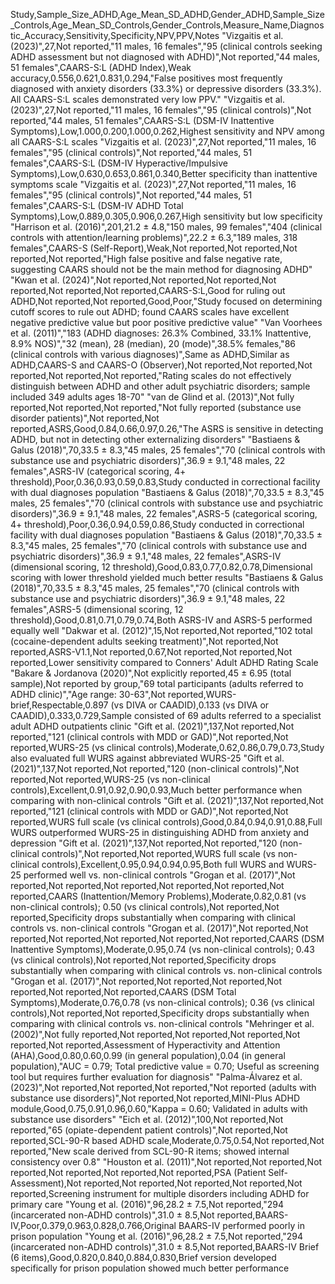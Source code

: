 Study,Sample_Size_ADHD,Age_Mean_SD_ADHD,Gender_ADHD,Sample_Size_Controls,Age_Mean_SD_Controls,Gender_Controls,Measure_Name,Diagnostic_Accuracy,Sensitivity,Specificity,NPV,PPV,Notes
"Vizgaitis et al. (2023)",27,Not reported,"11 males, 16 females","95 (clinical controls seeking ADHD assessment but not diagnosed with ADHD)",Not reported,"44 males, 51 females",CAARS-S:L (ADHD Index),Weak accuracy,0.556,0.621,0.831,0.294,"False positives most frequently diagnosed with anxiety disorders (33.3%) or depressive disorders (33.3%). All CAARS-S:L scales demonstrated very low PPV."
"Vizgaitis et al. (2023)",27,Not reported,"11 males, 16 females","95 (clinical controls)",Not reported,"44 males, 51 females",CAARS-S:L (DSM-IV Inattentive Symptoms),Low,1.000,0.200,1.000,0.262,Highest sensitivity and NPV among all CAARS-S:L scales
"Vizgaitis et al. (2023)",27,Not reported,"11 males, 16 females","95 (clinical controls)",Not reported,"44 males, 51 females",CAARS-S:L (DSM-IV Hyperactive/Impulsive Symptoms),Low,0.630,0.653,0.861,0.340,Better specificity than inattentive symptoms scale
"Vizgaitis et al. (2023)",27,Not reported,"11 males, 16 females","95 (clinical controls)",Not reported,"44 males, 51 females",CAARS-S:L (DSM-IV ADHD Total Symptoms),Low,0.889,0.305,0.906,0.267,High sensitivity but low specificity
"Harrison et al. (2016)",201,21.2 ± 4.8,"150 males, 99 females","404 (clinical controls with attention/learning problems)",22.2 ± 6.3,"189 males, 318 females",CAARS-S (Self-Report),Weak,Not reported,Not reported,Not reported,Not reported,"High false positive and false negative rate, suggesting CAARS should not be the main method for diagnosing ADHD"
"Kwan et al. (2024)",Not reported,Not reported,Not reported,Not reported,Not reported,Not reported,CAARS-S:L,Good for ruling out ADHD,Not reported,Not reported,Good,Poor,"Study focused on determining cutoff scores to rule out ADHD; found CAARS scales have excellent negative predictive value but poor positive predictive value"
"Van Voorhees et al. (2011)","183 (ADHD diagnoses: 26.3% Combined, 33.1% Inattentive, 8.9% NOS)","32 (mean), 28 (median), 20 (mode)",38.5% females,"86 (clinical controls with various diagnoses)",Same as ADHD,Similar as ADHD,CAARS-S and CAARS-O (Observer),Not reported,Not reported,Not reported,Not reported,Not reported,"Rating scales do not effectively distinguish between ADHD and other adult psychiatric disorders; sample included 349 adults ages 18-70"
"van de Glind et al. (2013)",Not fully reported,Not reported,Not reported,"Not fully reported (substance use disorder patients)",Not reported,Not reported,ASRS,Good,0.84,0.66,0.97,0.26,"The ASRS is sensitive in detecting ADHD, but not in detecting other externalizing disorders"
"Bastiaens & Galus (2018)",70,33.5 ± 8.3,"45 males, 25 females","70 (clinical controls with substance use and psychiatric disorders)",36.9 ± 9.1,"48 males, 22 females",ASRS-IV (categorical scoring, 4+ threshold),Poor,0.36,0.93,0.59,0.83,Study conducted in correctional facility with dual diagnoses population
"Bastiaens & Galus (2018)",70,33.5 ± 8.3,"45 males, 25 females","70 (clinical controls with substance use and psychiatric disorders)",36.9 ± 9.1,"48 males, 22 females",ASRS-5 (categorical scoring, 4+ threshold),Poor,0.36,0.94,0.59,0.86,Study conducted in correctional facility with dual diagnoses population
"Bastiaens & Galus (2018)",70,33.5 ± 8.3,"45 males, 25 females","70 (clinical controls with substance use and psychiatric disorders)",36.9 ± 9.1,"48 males, 22 females",ASRS-IV (dimensional scoring, 12 threshold),Good,0.83,0.77,0.82,0.78,Dimensional scoring with lower threshold yielded much better results
"Bastiaens & Galus (2018)",70,33.5 ± 8.3,"45 males, 25 females","70 (clinical controls with substance use and psychiatric disorders)",36.9 ± 9.1,"48 males, 22 females",ASRS-5 (dimensional scoring, 12 threshold),Good,0.81,0.71,0.79,0.74,Both ASRS-IV and ASRS-5 performed equally well
"Dakwar et al. (2012)",15,Not reported,Not reported,"102 total (cocaine-dependent adults seeking treatment)",Not reported,Not reported,ASRS-V1.1,Not reported,0.67,Not reported,Not reported,Not reported,Lower sensitivity compared to Conners' Adult ADHD Rating Scale
"Bakare & Jordanova (2020)",Not explicitly reported,45 ± 6.95 (total sample),Not reported by group,"69 total participants (adults referred to ADHD clinic)","Age range: 30-63",Not reported,WURS-brief,Respectable,0.897 (vs DIVA or CAADID),0.133 (vs DIVA or CAADID),0.333,0.729,Sample consisted of 69 adults referred to a specialist adult ADHD outpatients clinic
"Gift et al. (2021)",137,Not reported,Not reported,"121 (clinical controls with MDD or GAD)",Not reported,Not reported,WURS-25 (vs clinical controls),Moderate,0.62,0.86,0.79,0.73,Study also evaluated full WURS against abbreviated WURS-25
"Gift et al. (2021)",137,Not reported,Not reported,"120 (non-clinical controls)",Not reported,Not reported,WURS-25 (vs non-clinical controls),Excellent,0.91,0.92,0.90,0.93,Much better performance when comparing with non-clinical controls
"Gift et al. (2021)",137,Not reported,Not reported,"121 (clinical controls with MDD or GAD)",Not reported,Not reported,WURS full scale (vs clinical controls),Good,0.84,0.94,0.91,0.88,Full WURS outperformed WURS-25 in distinguishing ADHD from anxiety and depression
"Gift et al. (2021)",137,Not reported,Not reported,"120 (non-clinical controls)",Not reported,Not reported,WURS full scale (vs non-clinical controls),Excellent,0.95,0.94,0.94,0.95,Both full WURS and WURS-25 performed well vs. non-clinical controls
"Grogan et al. (2017)",Not reported,Not reported,Not reported,Not reported,Not reported,Not reported,CAARS (Inattention/Memory Problems),Moderate,0.82,0.81 (vs non-clinical controls); 0.50 (vs clinical controls),Not reported,Not reported,Specificity drops substantially when comparing with clinical controls vs. non-clinical controls
"Grogan et al. (2017)",Not reported,Not reported,Not reported,Not reported,Not reported,Not reported,CAARS (DSM Inattentive Symptoms),Moderate,0.95,0.74 (vs non-clinical controls); 0.43 (vs clinical controls),Not reported,Not reported,Specificity drops substantially when comparing with clinical controls vs. non-clinical controls
"Grogan et al. (2017)",Not reported,Not reported,Not reported,Not reported,Not reported,Not reported,CAARS (DSM Total Symptoms),Moderate,0.76,0.78 (vs non-clinical controls); 0.36 (vs clinical controls),Not reported,Not reported,Specificity drops substantially when comparing with clinical controls vs. non-clinical controls
"Mehringer et al. (2002)",Not fully reported,Not reported,Not reported,Not reported,Not reported,Not reported,Assessment of Hyperactivity and Attention (AHA),Good,0.80,0.60,0.99 (in general population),0.04 (in general population),"AUC = 0.79; Total predictive value = 0.70; Useful as screening tool but requires further evaluation for diagnosis"
"Palma-Álvarez et al. (2023)",Not reported,Not reported,Not reported,"Not reported (adults with substance use disorders)",Not reported,Not reported,MINI-Plus ADHD module,Good,0.75,0.91,0.96,0.60,"Kappa = 0.60; Validated in adults with substance use disorders"
"Eich et al. (2012)",100,Not reported,Not reported,"65 (opiate-dependent patient controls)",Not reported,Not reported,SCL-90-R based ADHD scale,Moderate,0.75,0.54,Not reported,Not reported,"New scale derived from SCL-90-R items; showed internal consistency over 0.8"
"Houston et al. (2011)",Not reported,Not reported,Not reported,Not reported,Not reported,Not reported,PSA (Patient Self-Assessment),Not reported,Not reported,Not reported,Not reported,Not reported,Screening instrument for multiple disorders including ADHD for primary care
"Young et al. (2016)",96,28.2 ± 7.5,Not reported,"294 (incarcerated non-ADHD controls)",31.0 ± 8.5,Not reported,BAARS-IV,Poor,0.379,0.963,0.828,0.766,Original BAARS-IV performed poorly in prison population
"Young et al. (2016)",96,28.2 ± 7.5,Not reported,"294 (incarcerated non-ADHD controls)",31.0 ± 8.5,Not reported,BAARS-IV Brief (6 items),Good,0.820,0.840,0.884,0.830,Brief version developed specifically for prison population showed much better performance
